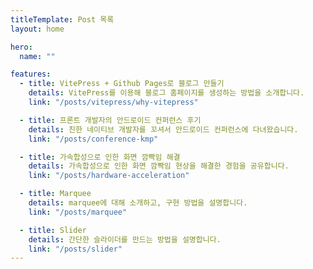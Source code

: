 ```yaml
---
titleTemplate: Post 목록
layout: home

hero:
  name: ""

features:
  - title: VitePress + Github Pages로 블로그 만들기
    details: VitePress를 이용해 블로그 홈페이지를 생성하는 방법을 소개합니다.
    link: "/posts/vitepress/why-vitepress"

  - title: 프론트 개발자의 안드로이드 컨퍼런스 후기
    details: 친한 네이티브 개발자를 꼬셔서 안드로이드 컨퍼런스에 다녀왔습니다.
    link: "/posts/conference-kmp"

  - title: 가속합성으로 인한 화면 깜빡임 해결
    details: 가속합성으로 인한 화면 깜빡임 현상을 해결한 경험을 공유합니다.
    link: "/posts/hardware-acceleration"

  - title: Marquee
    details: marquee에 대해 소개하고, 구현 방법을 설명합니다.
    link: "/posts/marquee"

  - title: Slider
    details: 간단한 슬라이더를 만드는 방법을 설명합니다.
    link: "/posts/slider"
---
```

